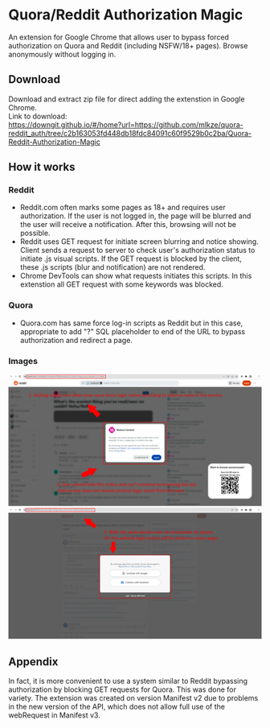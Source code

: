 # Quora/Reddit Authorization Magic

An extension for Google Chrome that allows user to bypass forced authorization on Quora and Reddit (including NSFW/18+ pages). Browse anonymously without logging in.

## Download
Download and extract zip file for direct adding the extenstion in Google Chrome. <br />
Link to download: <br />
https://downgit.github.io/#/home?url=https://github.com/mlkze/quora-reddit_auth/tree/c2b163053fd448db18fdc84091c60f9529b0c2ba/Quora-Reddit-Authorization-Magic <br />

## How it works

### Reddit
 - Reddit.com often marks some pages as 18+ and requires user authorization. If the user is not logged in, the page will be blurred and the user will receive a notification. After this, browsing will not be possible.
 - Reddit uses GET request for initiate screen blurring and notice showing. Client sends a request to server to check user's authorization status to initiate .js visual scripts. If the GET request is blocked by the client, these .js scripts (blur and notification) are not rendered.
 - Chrome DevTools can show what requests initiates this scripts. In this extenstion all GET request with some keywords was blocked.

### Quora
- Quora.com has same force log-in scripts as Reddit but in this case, appropriate to add "?" SQL placeholder to end of the URL to bypass authorization and redirect a page.

### Images
![Alt Image 1](https://github.com/mlkze/quora-reddit_auth/blob/81cd159399e516c4ae7667bf73e90b26c0f79204/readme_images/explanation1.png)
![Alt Image 2](https://github.com/mlkze/quora-reddit_auth/blob/365f427f830f4e8c1eec6d109ff0221e1cbe06de/readme_images/explanation2.png)

## Appendix
In fact, it is more convenient to use a system similar to Reddit bypassing authorization by blocking GET requests for Quora. This was done for variety.
The extension was created on version Manifest v2 due to problems in the new version of the API, which does not allow full use of the webRequest in Manifest v3.
